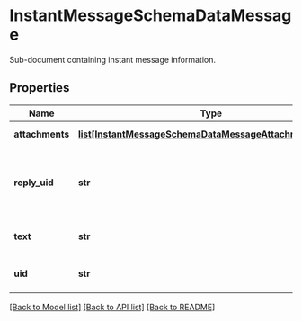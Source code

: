# InstantMessageSchemaDataMessage

Sub-document containing instant message information.

## Properties
Name | Type | Description | Notes
------------ | ------------- | ------------- | -------------
**attachments** | [**list[InstantMessageSchemaDataMessageAttachmentsInner]**](InstantMessageSchemaDataMessageAttachmentsInner.md) | Message attachment. | [optional] 
**reply_uid** | **str** | Unique identifier of message this message is replying to. | [optional] 
**text** | **str** | HTML message content. | 
**uid** | **str** | Unique message identifier. | 

[[Back to Model list]](../README.md#documentation-for-models) [[Back to API list]](../README.md#documentation-for-api-endpoints) [[Back to README]](../README.md)


